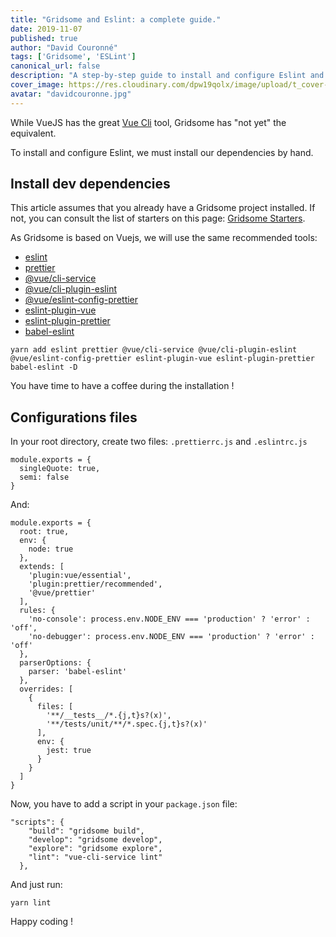 ```yaml
---
title: "Gridsome and Eslint: a complete guide."
date: 2019-11-07
published: true
author: "David Couronné"
tags: ['Gridsome', 'ESLint']
canonical_url: false
description: "A step-by-step guide to install and configure Eslint and Prettier with Grisome"
cover_image: https://res.cloudinary.com/dpw19qolx/image/upload/t_cover-image/v1572706812/khachik-simonian-nXOB-wh4Oyc-unsplash.jpg
avatar: "davidcouronne.jpg"
---
```


While VueJS has the great [Vue Cli](https://cli.vuejs.org/guide/) tool, Gridsome has "not yet" the equivalent.

To install and configure Eslint, we must install our dependencies by hand.

## Install dev dependencies

This article assumes that you already have a Gridsome project installed. If not, you can consult the list of starters on this page: [Gridsome Starters](https://gridsome.org/starters/).

As Gridsome is based on Vuejs, we will use the same recommended tools:

+ [eslint](https://eslint.org/)
+ [prettier](https://prettier.io/)
+ [@vue/cli-service](https://cli.vuejs.org/guide/cli-service.html)
+ [@vue/cli-plugin-eslint](https://github.com/vuejs/vue-cli/tree/dev/packages/%40vue/cli-plugin-eslint)
+ [@vue/eslint-config-prettier](https://github.com/vuejs/eslint-config-prettier)
+ [eslint-plugin-vue](https://github.com/vuejs/eslint-plugin-vue)
+ [eslint-plugin-prettier](https://github.com/prettier/eslint-plugin-prettier)
+ [babel-eslint](https://github.com/babel/babel-eslint)

```shell
yarn add eslint prettier @vue/cli-service @vue/cli-plugin-eslint @vue/eslint-config-prettier eslint-plugin-vue eslint-plugin-prettier babel-eslint -D
```

You have time to have a coffee during the installation !

## Configurations files

In your root directory, create two files: `.prettierrc.js` and `.eslintrc.js`

```js{codeTitle: ".prettierrc.js"}
module.exports = {
  singleQuote: true,
  semi: false
}
```

And:

```js{codeTitle: ".eslintrc.js"}
module.exports = {
  root: true,
  env: {
    node: true
  },
  extends: [
    'plugin:vue/essential',
    'plugin:prettier/recommended',
    '@vue/prettier'
  ],
  rules: {
    'no-console': process.env.NODE_ENV === 'production' ? 'error' : 'off',
    'no-debugger': process.env.NODE_ENV === 'production' ? 'error' : 'off'
  },
  parserOptions: {
    parser: 'babel-eslint'
  },
  overrides: [
    {
      files: [
        '**/__tests__/*.{j,t}s?(x)',
        '**/tests/unit/**/*.spec.{j,t}s?(x)'
      ],
      env: {
        jest: true
      }
    }
  ]
}
```

Now, you have to add a script in your `package.json` file:

```json{5}{codeTitle = "package.json"}
"scripts": {
    "build": "gridsome build",
    "develop": "gridsome develop",
    "explore": "gridsome explore",
    "lint": "vue-cli-service lint"
  },
```

And just run:

```shell
yarn lint
```

Happy coding !

